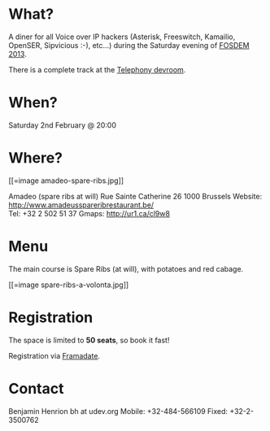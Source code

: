 # What?


A diner for all Voice over IP hackers (Asterisk, Freeswitch, Kamailio, OpenSER, Sipvicious :-), etc...) during the Saturday evening of [FOSDEM 2013](http://www.fosdem.org).

There is a complete track at the [Telephony devroom](https://fosdem.org/2013/schedule/track/telephony/).

# When?


Saturday 2nd February @ 20:00

# Where?


[[=image amadeo-spare-ribs.jpg]]

Amadeo (spare ribs at will)
Rue Sainte Catherine 26
1000 Brussels
Website: <http://www.amadeusspareribrestaurant.be/>  
Tel: +32 2 502 51 37
Gmaps: <http://ur1.ca/cl9w8>  

# Menu


The main course is Spare Ribs (at will), with potatoes and red cabage.

[[=image spare-ribs-a-volonta.jpg]]

# Registration


The space is limited to **50 seats**, so book it fast!

Registration via [Framadate](http://framadate.org/le8ncylx28oiaquu).

# Contact


Benjamin Henrion
bh at udev.org
Mobile: +32-484-566109
Fixed: +32-2-3500762